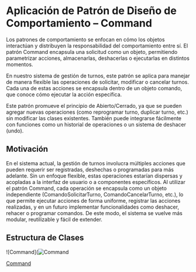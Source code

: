 
 # Aplicación de Patrón de Diseño de Comportamiento – Command
Los patrones de comportamiento se enfocan en cómo los objetos interactúan y distribuyen la responsabilidad del comportamiento entre sí. El patrón Command encapsula una solicitud como un objeto, permitiendo parametrizar acciones, almacenarlas, deshacerlas o ejecutarlas en distintos momentos.

En nuestro sistema de gestión de turnos, este patrón se aplica para manejar de manera flexible las operaciones de solicitar, modificar o cancelar turnos. Cada una de estas acciones se encapsula dentro de un objeto comando, que conoce cómo ejecutar la acción específica.

Este patrón promueve el principio de Abierto/Cerrado, ya que se pueden agregar nuevas operaciones (como reprogramar turno, duplicar turno, etc.) sin modificar las clases existentes. También puede integrarse fácilmente con funciones como un historial de operaciones o un sistema de deshacer (undo).

## Motivación
En el sistema actual, la gestión de turnos involucra múltiples acciones que pueden requerir ser registradas, deshechas o programadas para más adelante. Sin un enfoque flexible, estas operaciones estarían dispersas y acopladas a la interfaz de usuario o a componentes específicos.
Al utilizar el patrón Command, cada operación se encapsula como un objeto independiente (ComandoSolicitarTurno, ComandoCancelarTurno, etc.), lo que permite ejecutar acciones de forma uniforme, registrar las acciones realizadas, y en un futuro implementar funcionalidades como deshacer, rehacer o programar comandos.
De este modo, el sistema se vuelve más modular, reutilizable y fácil de extender.

## Estructura de Clases

![Command](![Command](https://github.com/user-attachments/assets/9d2e6b40-117d-4ca5-a53d-78cfebe4bca4)


[Command](https://drive.google.com/file/d/1gZ6TZUsPNhVB-PLYWUq3LEY-6e8dLpeH/view?usp=sharing)


